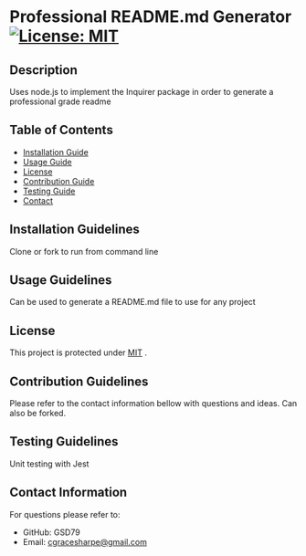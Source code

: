 
 
  # Professional README.md Generator   [![License: MIT](https://img.shields.io/badge/License-MIT-yellow.svg)](https://opensource.org/licenses/MIT)

  ## Description
  Uses node.js to implement the Inquirer package in order to generate a professional grade readme

  ## Table of Contents
  * [Installation Guide](#installation-guidelines)
  * [Usage Guide](#usage-guidelines)
  * [License](#license)
  * [Contribution Guide](#contribution-guidelines)
  * [Testing Guide](#testing-guidelines)
  * [Contact](#contact-information) 
    
  ## Installation Guidelines
  Clone or fork to run from command line

  ## Usage Guidelines
  Can be used to generate a README.md file to use for any project

  ## License
  This project is protected under <a href="https://opensource.org/licenses/MIT" target="_blank">MIT</a> . 


  ## Contribution Guidelines
  Please refer to the contact information bellow with questions and ideas. Can also be forked. 

  ## Testing Guidelines
  Unit testing with Jest

  ## Contact Information
  For questions please refer to: 
   * GitHub: GSD79
   * Email: cgracesharpe@gmail.com
